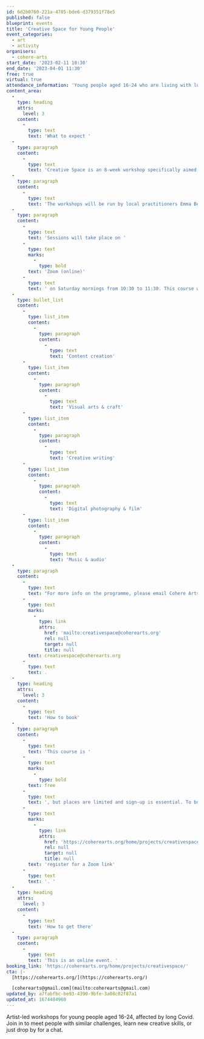```yaml
---
id: 6d2b0760-221a-4785-bde6-d379351f78e5
published: false
blueprint: events
title: 'Creative Space for Young People'
event_categories:
  - art
  - activity
organisers:
  - cohere-arts
start_date: '2023-02-11 10:30'
end_date: '2023-04-01 11:30'
free: true
virtual: true
attendance_information: 'Young people aged 16-24 who are living with long covid'
content_area:
  -
    type: heading
    attrs:
      level: 3
    content:
      -
        type: text
        text: 'What to expect '
  -
    type: paragraph
    content:
      -
        type: text
        text: 'Creative Space is an 8-week workshop specifically aimed at young people aged 16-24, living with long covid. The aims of the programme are to connect people who are facing similar challenges and support mental health and wellbeing through engagement with creative activities.'
  -
    type: paragraph
    content:
      -
        type: text
        text: 'The workshops will be run by local practitioners Emma Bernard (performer, writer, and director) and Rosy May (dancer, and content creator).'
  -
    type: paragraph
    content:
      -
        type: text
        text: 'Sessions will take place on '
      -
        type: text
        marks:
          -
            type: bold
        text: 'Zoom (online)'
      -
        type: text
        text: ' on Saturday mornings from 10:30 to 11:30. This course will run from 11th Feb to 1st April 2023 and will include a mixture of:'
  -
    type: bullet_list
    content:
      -
        type: list_item
        content:
          -
            type: paragraph
            content:
              -
                type: text
                text: 'Content creation'
      -
        type: list_item
        content:
          -
            type: paragraph
            content:
              -
                type: text
                text: 'Visual arts & craft'
      -
        type: list_item
        content:
          -
            type: paragraph
            content:
              -
                type: text
                text: 'Creative writing'
      -
        type: list_item
        content:
          -
            type: paragraph
            content:
              -
                type: text
                text: 'Digital photography & film'
      -
        type: list_item
        content:
          -
            type: paragraph
            content:
              -
                type: text
                text: 'Music & audio'
  -
    type: paragraph
    content:
      -
        type: text
        text: "For more info on the programme, please email Cohere Arts at\_"
      -
        type: text
        marks:
          -
            type: link
            attrs:
              href: 'mailto:creativespace@coherearts.org'
              rel: null
              target: null
              title: null
        text: creativespace@coherearts.org
      -
        type: text
        text: .
  -
    type: heading
    attrs:
      level: 3
    content:
      -
        type: text
        text: 'How to book'
  -
    type: paragraph
    content:
      -
        type: text
        text: 'This course is '
      -
        type: text
        marks:
          -
            type: bold
        text: free
      -
        type: text
        text: ', but places are limited and sign-up is essential. To book a space, '
      -
        type: text
        marks:
          -
            type: link
            attrs:
              href: 'https://coherearts.org/home/projects/creativespace/'
              rel: null
              target: null
              title: null
        text: 'register for a Zoom link'
      -
        type: text
        text: '. '
  -
    type: heading
    attrs:
      level: 3
    content:
      -
        type: text
        text: 'How to get there'
  -
    type: paragraph
    content:
      -
        type: text
        text: 'This is an online event. '
booking_link: 'https://coherearts.org/home/projects/creativespace/'
cta: |-
  [https://coherearts.org/](https://coherearts.org/)

  [coherearts@gmail.com](mailto:coherearts@gmail.com)
updated_by: a7fabfbc-be93-4390-9bfe-3a08c02f87a1
updated_at: 1674484960
---
```

Artist-led workshops for young people aged 16-24, affected by long Covid. Join in to meet people with similar challenges, learn new creative skills, or just drop by for a chat.